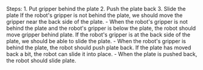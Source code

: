 
Steps:  1. Put gripper behind the plate  2. Push the plate back  3. Slide the plate
    If the robot's gripper is not behind the plate, we should move the gripper near the back side of the plate.
    - When the robot's gripper is not behind the plate and the robot's gripper is below the plate, the robot should move gripper behind plate.
    If the robot's gripper is at the back side of the plate, we should be able to slide the plate.
    - When the robot's gripper is behind the plate, the robot should push plate back.
    If the plate has moved back a bit, the robot can slide it into place.
    - When the plate is pushed back, the robot should slide plate.